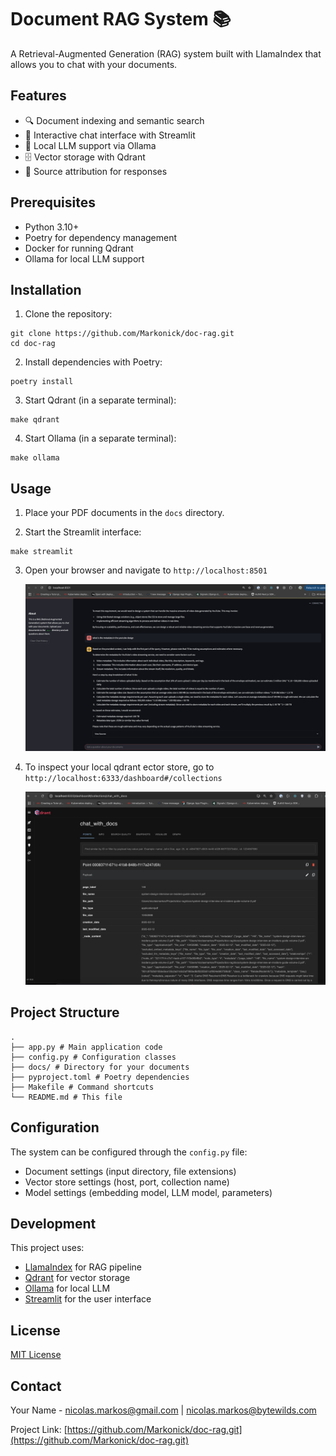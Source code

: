 # Document RAG System 📚

A Retrieval-Augmented Generation (RAG) system built with LlamaIndex that allows you to chat with your documents.

## Features

- 🔍 Document indexing and semantic search
- 💬 Interactive chat interface with Streamlit
- 🤖 Local LLM support via Ollama
- 🗄️ Vector storage with Qdrant
- 🔄 Source attribution for responses

## Prerequisites

- Python 3.10+
- Poetry for dependency management
- Docker for running Qdrant
- Ollama for local LLM support

## Installation

1. Clone the repository:

```
git clone https://github.com/Markonick/doc-rag.git
cd doc-rag
```

2. Install dependencies with Poetry:

```
poetry install
```

3. Start Qdrant (in a separate terminal):

```
make qdrant
```

4. Start Ollama (in a separate terminal):

```
make ollama
```

## Usage

1. Place your PDF documents in the `docs` directory.

2. Start the Streamlit interface:

```
make streamlit
```

3. Open your browser and navigate to `http://localhost:8501`
   
   ![alt text](images/st.png)


4. To inspect your local qdrant ector store, go to `http://localhost:6333/dashboard#/collections`
   
    ![alt text](images/qdrant.png)


## Project Structure
```
.
├── app.py # Main application code
├── config.py # Configuration classes
├── docs/ # Directory for your documents
├── pyproject.toml # Poetry dependencies
├── Makefile # Command shortcuts
└── README.md # This file
```


## Configuration

The system can be configured through the `config.py` file:

- Document settings (input directory, file extensions)
- Vector store settings (host, port, collection name)
- Model settings (embedding model, LLM model, parameters)

## Development

This project uses:

- [LlamaIndex](https://www.llamaindex.ai/) for RAG pipeline
- [Qdrant](https://qdrant.tech/) for vector storage
- [Ollama](https://ollama.ai/) for local LLM
- [Streamlit](https://streamlit.io/) for the user interface


## License

[MIT License](LICENSE)

## Contact

Your Name - nicolas.markos@gmail.com | nicolas.markos@bytewilds.com

Project Link: [https://github.com/Markonick/doc-rag.git](https://github.com/Markonick/doc-rag.git)